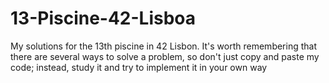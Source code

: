 # 13-Piscine-42-Lisboa
My solutions for the 13th piscine in 42 Lisbon.
It's worth remembering that there are several ways to solve a problem, so don't just copy and paste my code; instead, study it and try to implement it in your own way

